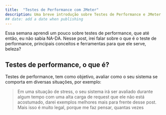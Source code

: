 ```yaml
---
title:  "Testes de Performance com JMeter"
description: Uma breve introdução sobre Testes de Performance e JMeter
## date: add a date when publishing
---
```


Essa semana aprendi um pouco sobre testes de performance, que até então, eu não sabia NA-DA. Nesse post, irei falar sobre o que é o teste de performance, principais conceitos e ferramentas para que ele serve, beleza?

<h2>Testes de performance, o que é?</h2>

Testes de performance, tem como objetivo, avaliar como o seu sistema se comporta em diversas situações, por exemplo:
>Em uma situação de stress, o seu sistema irá ser avaliado durante algum tempo com uma alta carga de request que ele não está acostumado, darei exemplos melhores mais para frente desse post.
Mais isso é muito legal, porque me faz pensar, quantas vezes 


[jekyll-gh]: https://github.com/mojombo/jekyll
[jekyll]:    http://jekyllrb.com
